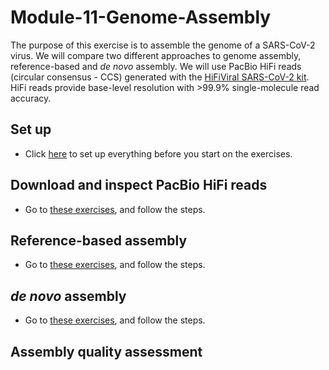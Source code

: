 # Module-11-Genome-Assembly

The purpose of this exercise is to assemble the genome of a SARS-CoV-2 virus. We will compare two different approaches to genome assembly, reference-based and _de novo_ assembly. We will use PacBio HiFi reads (circular consensus - CCS) generated with the [HiFiViral SARS-CoV-2 kit](https://www.pacb.com/research-focus/microbiology/public-health/covid-19-sequencing-tools-and-resources/). HiFi reads provide base-level resolution with >99.9% single-molecule read accuracy.

## Set up
* Click [here](00-Setup.md) to set up everything before you start on the exercises.

## Download and inspect PacBio HiFi reads  

* Go to [these exercises](01-Get_fastq_files.md), and follow the steps. 

## Reference-based assembly

* Go to [these exercises](02-Reference-assembly.md), and follow the steps.

## _de novo_ assembly

* Go to [these exercises](03-de-novo-assembly.md), and follow the steps.

## Assembly quality assessment
